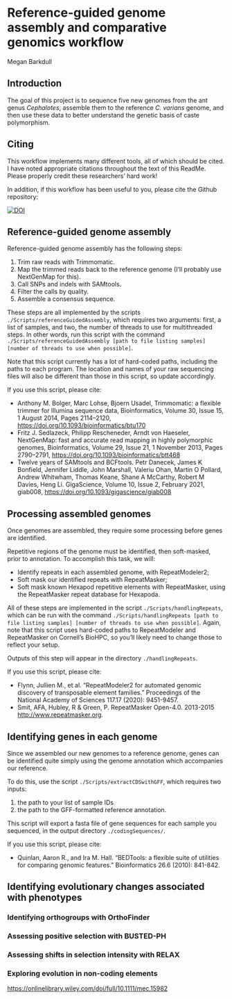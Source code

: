 Reference-guided genome assembly and comparative genomics workflow
================
Megan Barkdull

## Introduction

The goal of this project is to sequence five new genomes from the ant
genus *Cephalotes*, assemble them to the reference *C. varians* genome,
and then use these data to better understand the genetic basis of caste
polymorphism.

## Citing

This workflow implements many different tools, all of which should be
cited. I have noted appropriate citations throughout the text of this
ReadMe. Please properly credit these researchers’ hard work\!

In addition, if this workflow has been useful to you, please cite the
Github
repository:

[![DOI](https://zenodo.org/badge/520512524.svg)](https://zenodo.org/badge/latestdoi/520512524)

## Reference-guided genome assembly

Reference-guided genome assembly has the following steps:

1.  Trim raw reads with Trimmomatic.
2.  Map the trimmed reads back to the reference genome (I’ll probably
    use NextGenMap for this).
3.  Call SNPs and indels with SAMtools.
4.  Filter the calls by quality.
5.  Assemble a consensus sequence.

These steps are all implemented by the scripts
`./Scripts/referenceGuidedAssembly`, which requires two arguments:
first, a list of samples, and two, the number of threads to use for
multithreaded steps. In other words, run this script with the command
`./Scripts/referenceGuidedAssembly [path to file listing samples]
[number of threads to use when possible]`.

Note that this script currently has a lot of hard-coded paths, including
the paths to each program. The location and names of your raw sequencing
files will also be different than those in this script, so update
accordingly.

If you use this script, please cite:

  - Anthony M. Bolger, Marc Lohse, Bjoern Usadel, Trimmomatic: a
    flexible trimmer for Illumina sequence data, Bioinformatics, Volume
    30, Issue 15, 1 August 2014, Pages 2114–2120,
    <https://doi.org/10.1093/bioinformatics/btu170>
  - Fritz J. Sedlazeck, Philipp Rescheneder, Arndt von Haeseler,
    NextGenMap: fast and accurate read mapping in highly polymorphic
    genomes, Bioinformatics, Volume 29, Issue 21, 1 November 2013, Pages
    2790–2791, <https://doi.org/10.1093/bioinformatics/btt468>
  - Twelve years of SAMtools and BCFtools. Petr Danecek, James K
    Bonfield, Jennifer Liddle, John Marshall, Valeriu Ohan, Martin O
    Pollard, Andrew Whitwham, Thomas Keane, Shane A McCarthy, Robert M
    Davies, Heng Li. GigaScience, Volume 10, Issue 2, February 2021,
    giab008, <https://doi.org/10.1093/gigascience/giab008>

## Processing assembled genomes

Once genomes are assembled, they require some processing before genes
are identified.

Repetitive regions of the genome must be identified, then soft-masked,
prior to annotation. To accomplish this task, we will:

  - Identify repeats in each assembled genome, with RepeatModeler2;
  - Soft mask our identified repeats with RepeatMasker;
  - Soft mask known Hexapod repetitive elements with RepeatMasker, using
    the RepeatMasker repeat database for Hexapoda.

All of these steps are implemented in the script
`./Scripts/handlingRepeats`, which can be run with the command
`./Scripts/handlingRepeats [path to file listing samples] [number of
threads to use when possible]`. Again, note that this script uses
hard-coded paths to RepeatModeler and RepeatMasker on Cornell’s BioHPC,
so you’ll likely need to change those to reflect your setup.

Outputs of this step will appear in the directory `./handlingRepeats`.

If you use this script, please cite:

  - Flynn, Jullien M., et al. “RepeatModeler2 for automated genomic
    discovery of transposable element families.” Proceedings of the
    National Academy of Sciences 117.17 (2020): 9451-9457.
  - Smit, AFA, Hubley, R & Green, P. RepeatMasker Open-4.0. 2013-2015
    <http://www.repeatmasker.org>.

## Identifying genes in each genome

Since we assembled our new genomes to a reference genome, genes can be
identified quite simply using the genome annotation which accompanies
our reference.

To do this, use the script `./Scripts/extractCDSwithGFF`, which requires
two inputs:

1.  the path to your list of sample IDs
2.  the path to the GFF-formatted reference annotation.

This script will export a fasta file of gene sequences for each sample
you sequenced, in the output directory `./codingSequences/`.

If you use this script, please cite:

  - Quinlan, Aaron R., and Ira M. Hall. “BEDTools: a flexible suite of
    utilities for comparing genomic features.” Bioinformatics 26.6
    (2010): 841-842.

## Identifying evolutionary changes associated with phenotypes

### Identifying orthogroups with OrthoFinder

### Assessing positive selection with BUSTED-PH

### Assessing shifts in selection intensity with RELAX

### Exploring evolution in non-coding elements

<https://onlinelibrary.wiley.com/doi/full/10.1111/mec.15982>
